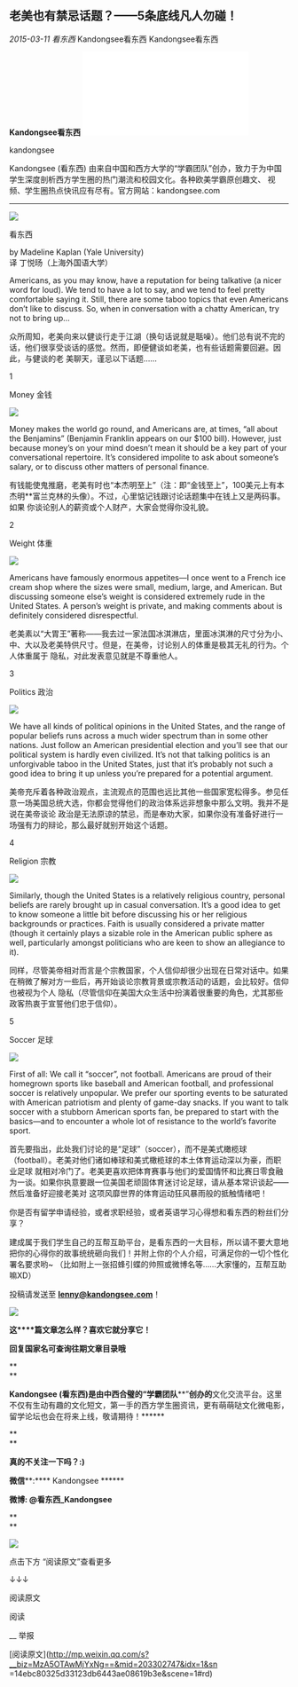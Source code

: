 ##  老美也有禁忌话题？——5条底线凡人勿碰！

_2015-03-11_ _看东西_ Kandongsee看东西 Kandongsee看东西

**Kandongsee看东西** ![](_resources/老美也有禁忌话题？——5条底线凡人勿碰！image0.sgml)

kandongsee

Kandongsee  (看东西)  由来自中国和西方大学的“学霸团队”创办，致力于为中国学生深度剖析西方学生圈的热门潮流和校园文化。各种欧美学霸原创趣文、
视频、学生圈热点快讯应有尽有。官方网站：kandongsee.com

__ __

![](_resources/老美也有禁忌话题？——5条底线凡人勿碰！image1.jpg)

看东西

by Madeline Kaplan (Yale University)  
译 丁悦旸（上海外国语大学）

Americans, as you may know, have a reputation for being talkative (a nicer
word for loud). We tend to have a lot to say, and we tend to feel pretty
comfortable saying it. Still, there are some taboo topics that even Americans
don’t like to discuss. So, when in conversation with a chatty American, try
not to bring up…  
  
众所周知，老美向来以健谈行走于江湖（换句话说就是聒噪）。他们总有说不完的话，他们很享受谈话的感觉。然而，即便健谈如老美，也有些话题需要回避。因此，与健谈的老
美聊天，谨忌以下话题……

1

Money 金钱

![](_resources/老美也有禁忌话题？——5条底线凡人勿碰！image2.jpg)  

Money makes the world go round, and Americans are, at times, “all about the
Benjamins” (Benjamin Franklin appears on our $100 bill). However, just because
money’s on your mind doesn’t mean it should be a key part of your
conversational repertoire. It’s considered impolite to ask about someone’s
salary, or to discuss other matters of personal finance.

  
有钱能使鬼推磨，老美有时也“本杰明至上”（注：即“金钱至上”，100美元上有本杰明**富兰克林的头像）。不过，心里惦记钱跟讨论话题集中在钱上又是两码事。如果
你谈论别人的薪资或个人财产，大家会觉得你没礼貌。

2

Weight 体重

![](_resources/老美也有禁忌话题？——5条底线凡人勿碰！image3.jpg)  

Americans have famously enormous appetites—I once went to a French ice cream
shop where the sizes were small, medium, large, and American. But discussing
someone else’s weight is considered extremely rude in the United States. A
person’s weight is private, and making comments about is definitely considered
disrespectful.

  
老美素以“大胃王”著称——我去过一家法国冰淇淋店，里面冰淇淋的尺寸分为小、中、大以及老美特供尺寸。但是，在美帝，讨论别人的体重是极其无礼的行为。个人体重属于
隐私，对此发表意见就是不尊重他人。

3

Politics 政治

![](_resources/老美也有禁忌话题？——5条底线凡人勿碰！image4.jpg)  

We have all kinds of political opinions in the United States, and the range of
popular beliefs runs across a much wider spectrum than in some other nations.
Just follow an American presidential election and you’ll see that our
political system is hardly even civilized. It’s not that talking politics is
an unforgivable taboo in the United States, just that it’s probably not such a
good idea to bring it up unless you’re prepared for a potential argument.

  
美帝充斥着各种政治观点，主流观点的范围也远比其他一些国家宽松得多。参见任意一场美国总统大选，你都会觉得他们的政治体系远非想象中那么文明。我并不是说在美帝谈论
政治是无法原谅的禁忌，而是奉劝大家，如果你没有准备好进行一场强有力的辩论，那么最好就别开始这个话题。

4

Religion 宗教

![](_resources/老美也有禁忌话题？——5条底线凡人勿碰！image5.jpg)  

Similarly, though the United States is a relatively religious country,
personal beliefs are rarely brought up in casual conversation. It’s a good
idea to get to know someone a little bit before discussing his or her
religious backgrounds or practices. Faith is usually considered a private
matter (though it certainly plays a sizable role in the American public sphere
as well, particularly amongst politicians who are keen to show an allegiance
to it).

  
同样，尽管美帝相对而言是个宗教国家，个人信仰却很少出现在日常对话中。如果在稍微了解对方一些后，再开始谈论宗教背景或宗教活动的话题，会比较好。信仰也被视为个人
隐私（尽管信仰在美国大众生活中扮演着很重要的角色，尤其那些政客热衷于宣誓他们忠于信仰）。

5

Soccer 足球

![](_resources/老美也有禁忌话题？——5条底线凡人勿碰！image6.jpg)  

First of all: We call it “soccer”, not football. Americans are proud of their
homegrown sports like baseball and American football, and professional soccer
is relatively unpopular. We prefer our sporting events to be saturated with
American patriotism and plenty of game-day snacks. If you want to talk soccer
with a stubborn American sports fan, be prepared to start with the basics—and
to encounter a whole lot of resistance to the world’s favorite sport.

  
首先要指出，此处我们讨论的是“足球”（soccer），而不是美式橄榄球（football）。老美对他们诸如棒球和美式橄榄球的本土体育运动深以为豪，而职业足球
就相对冷门了。老美更喜欢把体育赛事与他们的爱国情怀和比赛日零食融为一谈。如果你执意要跟一位美国老顽固体育迷讨论足球，请从基本常识谈起——然后准备好迎接老美对
这项风靡世界的体育运动狂风暴雨般的抵触情绪吧！

你是否有留学申请经验，或者求职经验，或者英语学习心得想和看东西的粉丝们分享？

  

建成属于我们学生自己的互帮互助平台，是看东西的一大目标，所以请不要大意地把你的心得你的故事统统砸向我们！并附上你的个人介绍，可满足你的一切个性化署名要求哟~
（比如附上一张招蜂引蝶的帅照或微博名等……大家懂的，互帮互助嘛XD）

  

投稿请发送至 **lenny@kandongsee.com**！

![](_resources/老美也有禁忌话题？——5条底线凡人勿碰！image7.png)

**这****篇文章怎么样？喜欢它就分享它！**

**回复国家名可查询往期文章目录哦**

**  
**

**Kandongsee (****看****东****西****)************是****由中西合璧****的“学霸****团队****”****创办的****文化交流平台。这里不仅有生动有趣的文化短文，第一手的西方学生圈资讯，更有萌萌哒文化微电影，留学论坛也会在将来上线，敬请期待！******

**  
**

**真的不关注一下吗？:)**

**微信****:**** Kandongsee  ******

**微博: @****看****东****西****_Kandongsee**

**  
**

![](_resources/老美也有禁忌话题？——5条底线凡人勿碰！image8.png)

点击下方 “阅读原文”查看更多

↓↓↓

阅读原文

阅读

__ 举报

[阅读原文](http://mp.weixin.qq.com/s?__biz=MzA5OTAwMjYxNg==&mid=203302747&idx=1&sn
=14ebc80325d33123db6443ae08619b3e&scene=1#rd)

